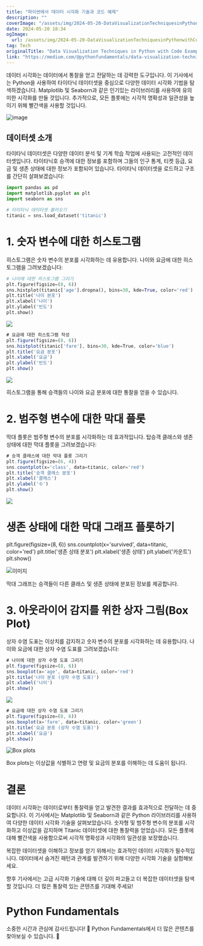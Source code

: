 ```yaml
---
title: "파이썬에서 데이터 시각화 기술과 코드 예제"
description: ""
coverImage: "/assets/img/2024-05-20-DataVisualizationTechniquesinPythonwithCodeExamples_0.png"
date: 2024-05-20 18:34
ogImage:
  url: /assets/img/2024-05-20-DataVisualizationTechniquesinPythonwithCodeExamples_0.png
tag: Tech
originalTitle: "Data Visualization Techniques in Python with Code Examples"
link: "https://medium.com/@pythonfundamentals/data-visualization-techniques-in-python-with-code-examples-418d24c84877"
---
```


데이터 시각화는 데이터에서 통찰을 얻고 전달하는 데 강력한 도구입니다. 이 기사에서는 Python을 사용하여 타이타닉 데이터셋을 중심으로 다양한 데이터 시각화 기법을 탐색하겠습니다. Matplotlib 및 Seaborn과 같은 인기있는 라이브러리를 사용하여 유의미한 시각화를 만들 것입니다. 추가적으로, 모든 플롯에는 시각적 명확성과 일관성을 높이기 위해 빨간색을 사용할 것입니다.

![image](/assets/img/2024-05-20-DataVisualizationTechniquesinPythonwithCodeExamples_0.png)

## 데이터셋 소개

타이타닉 데이터셋은 다양한 데이터 분석 및 기계 학습 작업에 사용되는 고전적인 데이터셋입니다. 타이타닉호 승객에 대한 정보를 포함하며 그들의 인구 통계, 티켓 등급, 요금 및 생존 상태에 대한 정보가 포함되어 있습니다. 타이타닉 데이터셋을 로드하고 구조를 간단히 살펴보겠습니다:

<div class="content-ad"></div>

```python
import pandas as pd
import matplotlib.pyplot as plt
import seaborn as sns

# 타이타닉 데이터셋 불러오기
titanic = sns.load_dataset('titanic')
```

# 1. 숫자 변수에 대한 히스토그램

히스토그램은 숫자 변수의 분포를 시각화하는 데 유용합니다. 나이와 요금에 대한 히스토그램을 그려보겠습니다:

```python
# 나이에 대한 히스토그램 그리기
plt.figure(figsize=(8, 6))
sns.histplot(titanic['age'].dropna(), bins=30, kde=True, color='red')
plt.title('나이 분포')
plt.xlabel('나이')
plt.ylabel('빈도')
plt.show()
```

<div class="content-ad"></div>

<img src="/assets/img/2024-05-20-DataVisualizationTechniquesinPythonwithCodeExamples_1.png" />

```js
# 요금에 대한 히스토그램 작성
plt.figure(figsize=(8, 6))
sns.histplot(titanic['fare'], bins=30, kde=True, color='blue')
plt.title('요금 분포')
plt.xlabel('요금')
plt.ylabel('빈도')
plt.show()
```

<img src="/assets/img/2024-05-20-DataVisualizationTechniquesinPythonwithCodeExamples_2.png" />

히스토그램을 통해 승객들의 나이와 요금 분포에 대한 통찰을 얻을 수 있습니다.

<div class="content-ad"></div>

# 2. 범주형 변수에 대한 막대 플롯

막대 플롯은 범주형 변수의 분포를 시각화하는 데 효과적입니다. 탑승객 클래스와 생존 상태에 대한 막대 플롯을 그려보겠습니다:

```js
# 승객 클래스에 대한 막대 플롯 그리기
plt.figure(figsize=(6, 4))
sns.countplot(x='class', data=titanic, color='red')
plt.title('승객 클래스 분포')
plt.xlabel('클래스')
plt.ylabel('수')
plt.show()
```

<img src="/assets/img/2024-05-20-DataVisualizationTechniquesinPythonwithCodeExamples_3.png" />

<div class="content-ad"></div>

# 생존 상태에 대한 막대 그래프 플롯하기

plt.figure(figsize=(8, 6))
sns.countplot(x='survived', data=titanic, color='red')
plt.title('생존 상태 분포')
plt.xlabel('생존 상태')
plt.ylabel('카운트')
plt.show()

![이미지](/assets/img/2024-05-20-DataVisualizationTechniquesinPythonwithCodeExamples_4.png)

막대 그래프는 승객들이 다른 클래스 및 생존 상태에 분포된 정보를 제공합니다.

# 3. 아웃라이어 감지를 위한 상자 그림(Box Plot)

<div class="content-ad"></div>

상자 수염 도표는 이상치를 감지하고 숫자 변수의 분포를 시각화하는 데 유용합니다. 나이와 요금에 대한 상자 수염 도표를 그려보겠습니다:

```js
# 나이에 대한 상자 수염 도표 그리기
plt.figure(figsize=(8, 6))
sns.boxplot(x='age', data=titanic, color='red')
plt.title('나이 분포 (상자 수염 도표)')
plt.xlabel('나이')
plt.show()
```

<img src="/assets/img/2024-05-20-DataVisualizationTechniquesinPythonwithCodeExamples_5.png" />

```js
# 요금에 대한 상자 수염 도표 그리기
plt.figure(figsize=(8, 6))
sns.boxplot(x='fare', data=titanic, color='green')
plt.title('요금 분포 (상자 수염 도표)')
plt.xlabel('요금')
plt.show()
```

<div class="content-ad"></div>

![Box plots](/assets/img/2024-05-20-DataVisualizationTechniquesinPythonwithCodeExamples_6.png)

Box plots는 이상값을 식별하고 연령 및 요금의 분포를 이해하는 데 도움이 됩니다.

# 결론

데이터 시각화는 데이터로부터 통찰력을 얻고 발견한 결과를 효과적으로 전달하는 데 중요합니다. 이 기사에서는 Matplotlib 및 Seaborn과 같은 Python 라이브러리를 사용하여 다양한 데이터 시각화 기술을 살펴보았습니다. 숫자형 및 범주형 변수의 분포를 시각화하고 이상값을 감지하며 Titanic 데이터셋에 대한 통찰력을 얻었습니다. 모든 플롯에 대해 빨간색을 사용함으로써 시각적 명확성과 시각화의 일관성을 보장했습니다.

<div class="content-ad"></div>

복잡한 데이터셋을 이해하고 정보를 얻기 위해서는 효과적인 데이터 시각화가 필수적입니다. 데이터에서 숨겨진 패턴과 관계를 발견하기 위해 다양한 시각화 기술을 실험해보세요.

향후 기사에서는 고급 시각화 기술에 대해 더 깊이 파고들고 더 복잡한 데이터셋을 탐색할 것입니다. 더 많은 통찰력 있는 콘텐츠를 기대해 주세요!

# Python Fundamentals

소중한 시간과 관심에 감사드립니다! 🚀
Python Fundamentals에서 더 많은 콘텐츠를 찾아보실 수 있습니다. 💫
